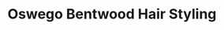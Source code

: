 ---
title: "Oswego Bentwood Hair Styling"
url: /lake-oswego/oswego-bentwood-hair-styling/
shop: hairdresser
---